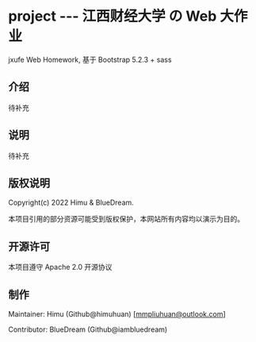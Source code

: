 # project --- 江西财经大学 の Web 大作业
jxufe Web Homework, 基于 Bootstrap 5.2.3 + sass

## 介绍

待补充

## 说明

待补充

## 版权说明

Copyright(c) 2022 Himu & BlueDream.

本项目引用的部分资源可能受到版权保护，本网站所有内容均以演示为目的。

## 开源许可

本项目遵守 Apache 2.0 开源协议

## 制作

Maintainer: Himu  (Github@himuhuan) [mmpliuhuan@outlook.com]

Contributor: BlueDream (Github@iambluedream)
